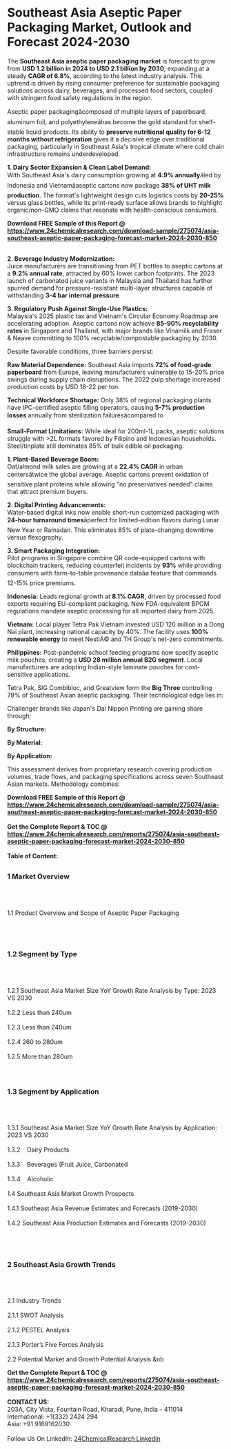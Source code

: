 <h1>Southeast Asia Aseptic Paper Packaging Market, Outlook and Forecast 2024-2030</h1><p>The <strong>Southeast Asia aseptic paper packaging market</strong> is forecast to grow from <strong>USD 1.2 billion in 2024 to USD 2.1 billion by 2030</strong>, expanding at a steady <strong>CAGR of 6.8%</strong>, according to the latest industry analysis. This uptrend is driven by rising consumer preference for sustainable packaging solutions across dairy, beverages, and processed food sectors, coupled with stringent food safety regulations in the region.</p><p>Aseptic paper packagingâcomposed of multiple layers of paperboard, aluminum foil, and polyethyleneâhas become the gold standard for shelf-stable liquid products. Its ability to <strong>preserve nutritional quality for 6-12 months without refrigeration</strong> gives it a decisive edge over traditional packaging, particularly in Southeast Asia's tropical climate where cold chain infrastructure remains underdeveloped.</p><p><strong>1. Dairy Sector Expansion &amp; Clean Label Demand:</strong><br>
With Southeast Asia's dairy consumption growing at <strong>4.9% annually</strong>âled by Indonesia and Vietnamâaseptic cartons now package <strong>38% of UHT milk production</strong>. The format's lightweight design cuts logistics costs by <strong>20-25%</strong> versus glass bottles, while its print-ready surface allows brands to highlight organic/non-GMO claims that resonate with health-conscious consumers.</p><div><b>Download FREE Sample of this Report @ 
            <a href="https://www.24chemicalresearch.com/download-sample/275074/asia-southeast-aseptic-paper-packaging-forecast-market-2024-2030-850">
            https://www.24chemicalresearch.com/download-sample/275074/asia-southeast-aseptic-paper-packaging-forecast-market-2024-2030-850</a></b></div><br><p><strong>2. Beverage Industry Modernization:</strong><br>
Juice manufacturers are transitioning from PET bottles to aseptic cartons at a <strong>9.2% annual rate</strong>, attracted by 60% lower carbon footprints. The 2023 launch of carbonated juice variants in Malaysia and Thailand has further spurred demand for pressure-resistant multi-layer structures capable of withstanding <strong>3-4 bar internal pressure</strong>.</p><p><strong>3. Regulatory Push Against Single-Use Plastics:</strong><br>
Malaysia's 2025 plastic tax and Vietnam's Circular Economy Roadmap are accelerating adoption. Aseptic cartons now achieve <strong>85-90% recyclability rates</strong> in Singapore and Thailand, with major brands like Vinamilk and Fraser &amp; Neave committing to 100% recyclable/compostable packaging by 2030.</p><p>Despite favorable conditions, three barriers persist:</p><p><strong>Raw Material Dependence:</strong> Southeast Asia imports <strong>72% of food-grade paperboard</strong> from Europe, leaving manufacturers vulnerable to 15-20% price swings during supply chain disruptions. The 2022 pulp shortage increased production costs by USD 18-22 per ton.</p><p><strong>Technical Workforce Shortage:</strong> Only 38% of regional packaging plants have IPC-certified aseptic filling operators, causing <strong>5-7% production losses</strong> annually from sterilization failuresâcompared to 
    </p><p><strong>Small-Format Limitations:</strong> While ideal for 200ml-1L packs, aseptic solutions struggle with &gt;2L formats favored by Filipino and Indonesian households. Steel/tinplate still dominates 85% of bulk edible oil packaging.</p><p><strong>1. Plant-Based Beverage Boom:</strong><br>
Oat/almond milk sales are growing at a <strong>22.4% CAGR</strong> in urban centersâtwice the global average. Aseptic cartons prevent oxidation of sensitive plant proteins while allowing "no preservatives needed" claims that attract premium buyers.</p><p><strong>2. Digital Printing Advancements:</strong><br>
Water-based digital inks now enable short-run customized packaging with <strong>24-hour turnaround times</strong>âperfect for limited-edition flavors during Lunar New Year or Ramadan. This eliminates 85% of plate-changing downtime versus flexography.</p><p><strong>3. Smart Packaging Integration:</strong><br>
Pilot programs in Singapore combine QR code-equipped cartons with blockchain trackers, reducing counterfeit incidents by <strong>93%</strong> while providing consumers with farm-to-table provenance dataâa feature that commands 12-15% price premiums.</p><p><strong>Indonesia:</strong> Leads regional growth at <strong>8.1% CAGR</strong>, driven by processed food exports requiring EU-compliant packaging. New FDA-equivalent BPOM regulations mandate aseptic processing for all imported dairy from 2025.</p><p><strong>Vietnam:</strong> Local player Tetra Pak Vietnam invested USD 120 million in a Dong Nai plant, increasing national capacity by 40%. The facility uses <strong>100% renewable energy</strong> to meet NestlÃ© and TH Group's net-zero commitments.</p><p><strong>Philippines:</strong> Post-pandemic school feeding programs now specify aseptic milk pouches, creating a <strong>USD 28 million annual B2G segment</strong>. Local manufacturers are adopting Indian-style laminate pouches for cost-sensitive applications.</p><p>Tetra Pak, SIG Combibloc, and Greatview form the <strong>Big Three</strong> controlling 79% of Southeast Asian aseptic packaging. Their technological edge lies in:</p><p>Challenger brands like Japan's Dai Nippon Printing are gaining share through:</p><p><strong>By Structure:</strong></p><p><strong>By Material:</strong></p><p><strong>By Application:</strong></p><p>This assessment derives from proprietary research covering production volumes, trade flows, and packaging specifications across seven Southeast Asian markets. Methodology combines:</p><div><b>Download FREE Sample of this Report @ 
            <a href="https://www.24chemicalresearch.com/download-sample/275074/asia-southeast-aseptic-paper-packaging-forecast-market-2024-2030-850">
            https://www.24chemicalresearch.com/download-sample/275074/asia-southeast-aseptic-paper-packaging-forecast-market-2024-2030-850</a></b></div><br><div><b>Get the Complete Report & TOC @ 
            <a href="https://www.24chemicalresearch.com/reports/275074/asia-southeast-aseptic-paper-packaging-forecast-market-2024-2030-850">
            https://www.24chemicalresearch.com/reports/275074/asia-southeast-aseptic-paper-packaging-forecast-market-2024-2030-850</a></b></div><br>
            <b>Table of Content:</b><p><h2><span style="font-size:16px"><strong>1 Market Overview&nbsp;&nbsp; &nbsp;</strong></span></h2><br />
<br />
<p>1.1 Product Overview and Scope of Aseptic Paper Packaging&nbsp;</p><br />
<br />
<h2><strong><span style="font-size:16px">1.2 Segment by Type&nbsp;&nbsp; &nbsp;</span></strong></h2><br />
<br />
<p>1.2.1 Southeast Asia Market Size YoY Growth Rate Analysis by Type: 2023 VS 2030&nbsp;&nbsp; &nbsp;<br /><br />
1.2.2 Less than 240um&nbsp;&nbsp; &nbsp;<br /><br />
1.2.3 Less than 240um<br /><br />
1.2.4 260 to 280um<br /><br />
1.2.5 More than 280um<br /><br />
<br />
<h2><span style="font-size:16px"><strong>1.3 Segment by Application&nbsp;&nbsp;</strong></span></h2><br />
<br />
<p>1.3.1 Southeast Asia Market Size YoY Growth Rate Analysis by Application: 2023 VS 2030&nbsp;&nbsp; &nbsp;<br /><br />
1.3.2&nbsp;&nbsp; &nbsp;Dairy Products<br /><br />
1.3.3&nbsp;&nbsp; &nbsp;Beverages (Fruit Juice, Carbonated<br /><br />
1.3.4&nbsp;&nbsp; &nbsp;Alcoholic<br /><br />
1.4 Southeast Asia Market Growth Prospects&nbsp;&nbsp; &nbsp;<br /><br />
1.4.1 Southeast Asia Revenue Estimates and Forecasts (2019-2030)&nbsp;&nbsp; &nbsp;<br /><br />
1.4.2 Southeast Asia Production Estimates and Forecasts (2019-2030)&nbsp;&nbsp;</p><br />
<br />
<h2><span style="font-size:16px"><strong>2 Southeast Asia Growth Trends&nbsp;&nbsp; &nbsp;</strong></span></h2><br />
<br />
<p>2.1 Industry Trends&nbsp;&nbsp; &nbsp;<br /><br />
2.1.1 SWOT Analysis&nbsp;&nbsp; &nbsp;<br /><br />
2.1.2 PESTEL Analysis&nbsp;&nbsp; &nbsp;<br /><br />
2.1.3 Porter&rsquo;s Five Forces Analysis&nbsp;&nbsp; &nbsp;<br /><br />
2.2 Potential Market and Growth Potential Analysis&nbsp;&nb</p><div><b>Get the Complete Report & TOC @ 
            <a href="https://www.24chemicalresearch.com/reports/275074/asia-southeast-aseptic-paper-packaging-forecast-market-2024-2030-850">
            https://www.24chemicalresearch.com/reports/275074/asia-southeast-aseptic-paper-packaging-forecast-market-2024-2030-850</a></b></div><br><b>CONTACT US:</b><br>
            203A, City Vista, Fountain Road, Kharadi, Pune, India - 411014<br>
            International: +1(332) 2424 294<br>
            Asia: +91 9169162030 <br><br>
            Follow Us On LinkedIn: <a href="https://www.linkedin.com/company/24chemicalresearch/">24ChemicalResearch LinkedIn</a>